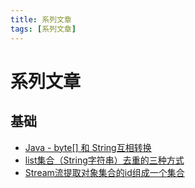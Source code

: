 ```yaml
---
title: 系列文章
tags: [系列文章]
---
```

# 系列文章
## 基础
- [Java - byte[] 和 String互相转换](byte-array-and-string.md)
- [list集合（String字符串）去重的三种方式](list-string-remove-duplicate.md)
- [Stream流提取对象集合的id组成一个集合](stream-extract-id.md)
